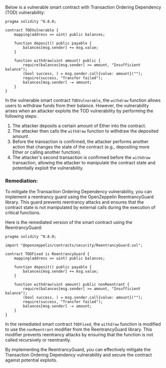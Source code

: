 Below is a vulnerable smart contract with Transaction Ordering Dependency (TOD) vulnerability:

```solidity
pragma solidity ^0.8.0;

contract TODVulnerable {
    mapping(address => uint) public balances;

    function deposit() public payable {
        balances[msg.sender] += msg.value;
    }

    function withdraw(uint amount) public {
        require(balances[msg.sender] >= amount, "Insufficient balance");
        (bool success, ) = msg.sender.call{value: amount}("");
        require(success, "Transfer failed");
        balances[msg.sender] -= amount;
    }
}
```

In the vulnerable smart contract `TODVulnerable`, the `withdraw` function allows users to withdraw funds from their balance. However, the vulnerability arises when an attacker exploits the TOD vulnerability by performing the following steps:
1. The attacker deposits a certain amount of Ether into the contract.
2. The attacker then calls the `withdraw` function to withdraw the deposited amount.
3. Before the transaction is confirmed, the attacker performs another action that changes the state of the contract (e.g., depositing more Ether or calling another function).
4. The attacker's second transaction is confirmed before the `withdraw` transaction, allowing the attacker to manipulate the contract state and potentially exploit the vulnerability.

### Remediation:

To mitigate the Transaction Ordering Dependency vulnerability, you can implement a reentrancy guard using the OpenZeppelin ReentrancyGuard library. This guard prevents reentrancy attacks and ensures that the contract state is not manipulated by external calls during the execution of critical functions.

Here is the remediated version of the smart contract using the ReentrancyGuard:

```solidity
pragma solidity ^0.8.0;

import "@openzeppelin/contracts/security/ReentrancyGuard.sol";

contract TODFixed is ReentrancyGuard {
    mapping(address => uint) public balances;

    function deposit() public payable {
        balances[msg.sender] += msg.value;
    }

    function withdraw(uint amount) public nonReentrant {
        require(balances[msg.sender] >= amount, "Insufficient balance");
        (bool success, ) = msg.sender.call{value: amount}("");
        require(success, "Transfer failed");
        balances[msg.sender] -= amount;
    }
}
```

In the remediated smart contract `TODFixed`, the `withdraw` function is modified to use the `nonReentrant` modifier from the ReentrancyGuard library. This modifier prevents reentrancy attacks by ensuring that the function is not called recursively or reentrantly.

By implementing the ReentrancyGuard, you can effectively mitigate the Transaction Ordering Dependency vulnerability and secure the contract against potential exploits.